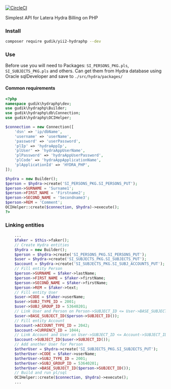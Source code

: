 [![CircleCI](https://circleci.com/gh/axklim/yii2-hydra-php.svg?style=svg&circle-token=f7c46ab9437728466afa47bb19344f62782dc3fc)](https://circleci.com/gh/axklim/yii2-hydra-php)

Simplest API for Latera Hydra Billing on PHP

### Install
```bash
composer require gudik/yii2-hydraphp --dev
``` 

### Use
Before use you will need to Packages: `SI_PERSONS_PKG.pls`, `SI_SUBJECTS_PKG.pls` and others.
Can get them from Hydra database using Oracle sqlDeveloper and save to `./src/hydra/packages/`  

#### Common requirements
```php
<?php
namespace gudik\hydraphp\dev;
use gudik\hydraphp\Builder;
use gudik\hydraphp\db\Connection;
use gudik\hydraphp\OCIHelper;

$connection = new Connection([
    'dsn' => 'ip/dbName',
    'username' => 'userName',
    'password' => 'userPassword',
    'plIp' => 'hydraAppIp',
    'plUser' => 'hydraAppUserName',
    'plPassword' => 'hydraAppUserPassword',
    'plCode' => 'hydraAppApplicationName',
    'plApplicationId' => 'HYDRA_PHP',
]);

$hydra = new Builder();
$person = $hydra->create('SI_PERSONS_PKG.SI_PERSONS_PUT');
$person->SURNAME = 'Surname1';
$person->FIRST_NAME = 'Firstname2';
$person->SECOND_NAME = 'Secondname3';
$person->REM = 'Comment';
OCIHelper::create($connection, $hydra)->execute();
?>
```

### Linking entities
```php
    ...
    $faker = $this->faker();
    // Create Hydra entities
    $hydra = new Builder();
    $person = $hydra->create('SI_PERSONS_PKG.SI_PERSONS_PUT');
    $user = $hydra->create('SI_SUBJECTS_PKG.SI_SUBJECTS_PUT');
    $account = $hydra->create('SI_SUBJECTS_PKG.SI_SUBJ_ACCOUNTS_PUT');
    // Fill entity Person 
    $person->SURNAME = $faker->lastName;
    $person->FIRST_NAME = $faker->firstName;
    $person->SECOND_NAME = $faker->firstName;
    $person->REM = $faker->text;
    // Fill entity User
    $user->CODE = $faker->userName;
    $user->SUBJ_TYPE_ID = 2001;
    $user->SUBJ_GROUP_ID = 53640201;
    // Link User and Person on Person->SUBJECT_ID <= User->BASE_SUBJECT_ID
    $user->BASE_SUBJECT_ID($person->SUBJECT_ID());
    // Fill entity Account
    $account->ACCOUNT_TYPE_ID = 2042;
    $account->CURRENCY_ID = 1044;
    // Link Account and User on User->SUBJECT_ID <= Account->SUBJECT_ID
    $account->SUBJECT_ID($user->SUBJECT_ID());
    // Add another User for Person
    $otherUser = $hydra->create('SI_SUBJECTS_PKG.SI_SUBJECTS_PUT');
    $otherUser->CODE = $faker->userName;
    $otherUser->SUBJ_TYPE_ID = 2001;
    $otherUser->SUBJ_GROUP_ID = 53640201;
    $otherUser->BASE_SUBJECT_ID($person->SUBJECT_ID());
    // Build and run pl/sql
    OCIHelper::create($connection, $hydra)->execute();
    ...
```